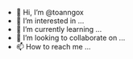- 👋 Hi, I’m @toanngox
- 👀 I’m interested in ...
- 🌱 I’m currently learning ...
- 💞️ I’m looking to collaborate on ...
- 📫 How to reach me ...

<!---
toanngox/toanngox is a ✨ special ✨ repository because its `README.md` (this file) appears on your GitHub profile.
You can click the Preview link to take a look at your changes.
--->

